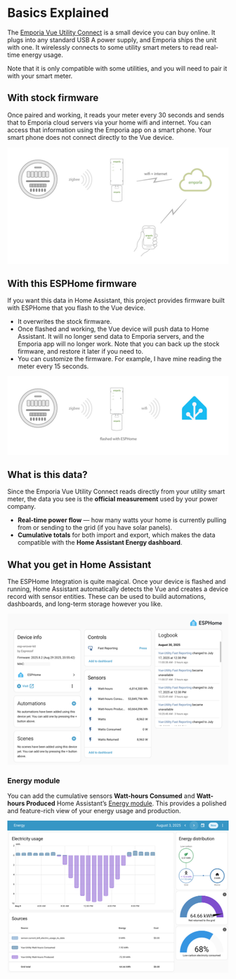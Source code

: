 # Basics Explained

The [Emporia Vue Utility Connect](https://shop.emporiaenergy.com/products/utility-connect) is a small device you can buy online.  It plugs into any standard USB A power supply, and Emporia ships the unit with one.  It wirelessly connects to some utility smart meters to read real-time energy usage.

Note that it is only compatible with some utilities, and you will need to pair it with your smart meter.

## With stock firmware
Once paired and working, it reads your meter every 30 seconds and sends that to Emporia cloud servers via your home wifi and internet.  You can access that information using the Emporia app on a smart phone.  Your smart phone does not connect directly to the Vue device.

![Vue with stock firmware](vue_stock.jpg)

## With this ESPHome firmware
If you want this data in Home Assistant, this project provides firmware built with ESPHome that you flash to the Vue device.
- It overwrites the stock firmware.
- Once flashed and working, the Vue device will push data to Home Assistant.  It will no longer send data to Emporia servers, and the Emporia app will no longer work.  Note that you can back up the stock firmware, and restore it later if you need to.
- You can customize the firmware.  For example, I have mine reading the meter every 15 seconds.

![Vue with ESPHome firmware](vue_flashed.jpg)

## What is this data?

Since the Emporia Vue Utility Connect reads directly from your utility smart meter, the data you see is the **official measurement** used by your power company.
- **Real-time power flow** — how many watts your home is currently pulling from or sending to the grid (if you have solar panels).  
- **Cumulative totals** for both import and export, which makes the data compatible with the **Home Assistant Energy dashboard**.  

## What you get in Home Assistant
The ESPHome Integration is quite magical.  Once your device is flashed and running, Home Assistant automatically detects the Vue and creates a device record with sensor entities.  These can be used to build automations, dashboards, and long-term storage however you like.

![ESPHome integration](esphome_screenshot.png)

### Energy module
You can add the cumulative sensors **Watt-hours Consumed** and **Watt-hours Produced** Home Assistant’s [Energy module](https://www.home-assistant.io/home-energy-management/). This provides a polished and feature-rich view of your energy usage and production.

![Energy module](energy_screenshot.png)
